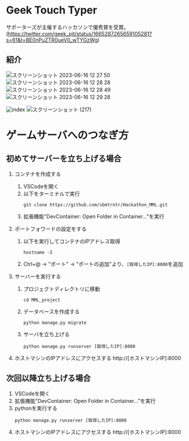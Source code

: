 # Geek Touch Typer
サポーターズが主催するハッカソンで優秀賞を受賞。(https://twitter.com/geek_pjt/status/1665287265659105281?s=61&t=BE0nPuZTR0ueV0_wTYGzWg)

## 紹介
![スクリーンショット 2023-06-16 12 27 50](https://github.com/sbmtrntr/Hackathon_MML/assets/97890981/bb328ebf-63e6-47e2-91ea-917ced8ca891)
![スクリーンショット 2023-06-16 12 28 28](https://github.com/sbmtrntr/Hackathon_MML/assets/97890981/7ef3cbaa-0537-466a-a23c-546302d13c36)
![スクリーンショット 2023-06-16 12 28 49](https://github.com/sbmtrntr/Hackathon_MML/assets/97890981/83bf55d3-14ae-42d9-95dd-86378f204e0a)
![スクリーンショット 2023-06-16 12 29 28](https://github.com/sbmtrntr/Hackathon_MML/assets/97890981/63e61e65-6047-4074-bac3-b4c8ccdc148e)

![index](https://github.com/sbmtrntr/Hackathon_MML/assets/97890981/0667595c-f121-4473-b8e0-be20296737bc)
![スクリーンショット (217)](https://github.com/sbmtrntr/Hackathon_MML/assets/97890981/2338620a-49a3-4627-bcaa-1ccb1bd9bc2a)



# ゲームサーバへのつなぎ方


## 初めてサーバーを立ち上げる場合
1. コンテナを作成する
    1. VSCodeを開く
    2. 以下をターミナルで実行
        ```
        git clone https://github.com/sbmtrntr/Hackathon_MML.git
        ```
    3. 拡張機能"DevContainer: Open Folder in Container..."を実行
  
2. ポートフォワードの設定をする
    1. 以下を実行してコンテナのIPアドレス取得
        ```
        hostname -I
        ```
    2. Ctrl+@ -> "ポート" -> "ポートの追加"より、`[取得したIP]:8000`を追加
3. サーバーを実行する
    1. プロジェクトディレクトリに移動
        ```
        cd MML_project
        ```
    2. データベースを作成する
        ```
        python manage.py migrate
        ```
    3. サーバを立ち上げる
        ```
        python manage.py runserver [取得したIP]:8000
        ```
4. ホストマシンのIPアドレスにアクセスする
    http://[ホストマシンIP]:8000

## 次回以降立ち上げる場合
1. VSCodeを開く
2. 拡張機能"DevContainer: Open Folder in Container..."を実行
3. pythonを実行する
    ```
    python manage.py runserver [取得したIP]:8000
    ```
4. ホストマシンのIPアドレスにアクセスする
    http://[ホストマシンIP]:8000
